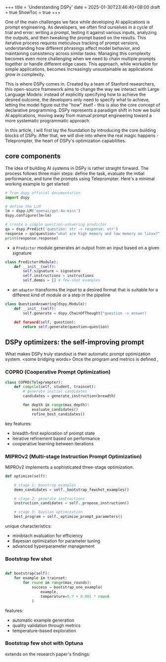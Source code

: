 +++
title = 'Understanding DSPy'
date = 2025-01-30T23:46:40+08:00
draft = true
ShowToc = true
+++

One of the main challenges we face while developing AI applications is prompt engineering. As developers, we often find ourselves in a cycle of trial and error: writing a prompt, testing it against various inputs, analyzing the outputs, and then tweaking the prompt based on the results. This iterative process requires meticulous tracking of prompt versions, understanding how different phrasings affect model behavior, and maintaining consistency across similar tasks. Managing this complexity becomes even more challenging when we need to chain multiple prompts together or handle different edge cases. This approach, while workable for simple applications, becomes increasingly unsustainable as applications grow in complexity.

This is where DSPy comes in. Created by a team of Stanford researchers, this open-source framework aims to change the way we interact with Large Language Models: instead of explicitly specifying how to achieve the desired outcome, the developers only need to specify what to achieve, letting the model figure out the "how" itself - this is also the core concept of declarative programming. DSPy represents a paradigm shift in how we build AI applications, moving away from manual prompt engineering toward a more systematic programmatic approach. 

In this article, I will first lay the foundation by introducing the core building blocks of DSPy. After that, we will dive into where the real magic happens - Teleprompter, the heart of DSPy's optimization capabilities. 

## core components 

The idea of building AI systems in DSPy is rather straight forward. The process follows three main steps: define the task, evaluate the initial performance, and tune the prompts using Teleprompter. Here's a minimal working example to get started:

```python
# from dspy official documentation
import dspy

# define the LLM
lm = dspy.LM('openai/gpt-4o-mini')
dspy.configure(lm=lm)

# create a simple question-answering predictor
qa = dspy.Predict('question: str -> response: str')
response = qa(question="what are high memory and low memory on linux?")
print(response.response)
```


- a `Predictor` module generates an output from an input based on a given signature

```python
class Predictor(Module):
	def __init__(self):
		self.signature = signature
		self.instructions = instructions
		self.demos = [] # few-shot examples
```

- an `adaptor` transforms the input to a desired format that is suitable for a different kind of module or a step in the pipeline 


```python
class QuestionAnswering(dspy.Module):
	def __init__(self):
		self.generate = dspy.ChainOfThought("question -> answer)

	def forward(self, question):
		return self.generate(question=question)
```

## DSPy optimizers: the self-improving prompt

What makes DSPy truly standout is their automatic prompt optimization system. \<some bridging words\> Once the program and metrics is defined ,



### COPRO (Cooperative Prompt Optimization)

```python
class COPRO(Teleprompter):
	def compile(self, student, trainset):
		# generate initial candidates
		candidates = generate_instruction(breadth)

		for depth in range(max_depth):
			evaluate_candidates()
			refine_best_candidates()
```

key features: 

- breadth-first exploration of prompt state 
- iterative refinement based on performance 
- cooperative learning between iterations 

### MIPROv2 (Multi-stage Instruction Prompt Optimization)

MIPROv2 implements a sophisticated three-stage optimization:

```python
def optimize(self):

	# stage 1: boostrap examples
	demo_candidates = self._bootstrap_fewshot_examples()

	# stage 2: generate instructions
	instruction_candidates = self._propose_instruction()

	# stage 3: Baysian optimization 
	best_program = self._optimize_prompt_parameters()
```

unique characteristics:

- minibtach evaluation for efficiency 
- Bayesian optimization for parameter tuning 
- advanced hyperparameter management 

### Bootstrap few shot 

```python

def bootstrap(self):
	for example in trainset:
		for round in range(max_rounds):
			success = bootstrap_one_example(
				example,
				temperature=0.7 + 0.001 * round
			)
```

features: 

- automatic example generation 
- quality validation through metrics 
- temperature-based exploration 


### Bootstrap few shot with Optuna 

extends on the research paper's findings:

